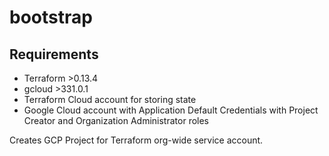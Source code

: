 # bootstrap

## Requirements

* Terraform >0.13.4
* gcloud >331.0.1
* Terraform Cloud account for storing state 
* Google Cloud account with Application Default Credentials with Project Creator and Organization Administrator roles


Creates GCP Project for Terraform org-wide service account.